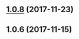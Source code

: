 <a name="1.0.8"></a>
## [1.0.8](https://github.com/tinper-bee/bee-datepicker/compare/1.0.6...1.0.8) (2017-11-23)



<a name="1.0.6"></a>
## 1.0.6 (2017-11-15)



